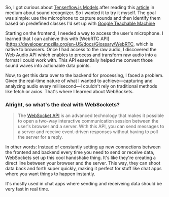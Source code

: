 
So, I got curious about [Tenserflow.js Models](https://www.tensorflow.org/js/models) after reading this [article](https://dev.to/devdevcharlie/acoustic-activity-recognition-in-javascript-2go4) in medium about sound recognizer. So i wanted it to try it myself. The goal was simple: use the microphone to capture sounds and then identify them based on predefined classes I'd set up with [Google Teachable Machine](https://teachablemachine.withgoogle.com/v1/)

Starting on the frontend, I needed a way to access the user's microphone. I learned that I can achieve this with [WebRTC API](https://developer.mozilla.org/en-US/docs/Glossary/WebRTC, which is native to browsers. Once I had access to the raw audio, I discovered the Web Audio API which enables to process and transform raw audio into a format I could work with. This API essentially helped me convert those sound waves into actionable data points.

Now, to get this data over to the backend for processing, I faced a problem. Given the real-time nature of what I wanted to achieve—capturing and analyzing audio every millisecond—I couldn't rely on traditional methods like fetch or axios. That's where I learned about WebSockets. 

### Alright, so what's the deal with WebSockets?

> The [WebSocket API](https://developer.mozilla.org/en-US/docs/Web/API/WebSockets_API) is an advanced technology that makes it possible to open a two-way interactive communication session between the user's browser and a server. With this API, you can send messages to a server and receive event-driven responses without having to poll the server for a reply.

In other words: 
Instead of constantly setting up new connections between the frontend and backend every time you need to send or receive data, WebSockets set up this cool handshake thing. It's like they're creating a direct line between your browser and the server. This way, they can shoot data back and forth super quickly, making it perfect for stuff like chat apps where you want things to happen instantly.

It's mostly used in chat apps where sending and receiveing data should be very fast in real time. 


